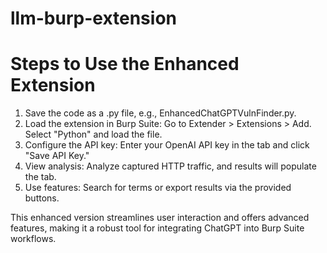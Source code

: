 # llm-burp-extension

# Steps to Use the Enhanced Extension
1. Save the code as a .py file, e.g., EnhancedChatGPTVulnFinder.py.
2. Load the extension in Burp Suite:
   Go to Extender > Extensions > Add.
   Select "Python" and load the file.
3. Configure the API key:
   Enter your OpenAI API key in the tab and click "Save API Key."
4. View analysis: Analyze captured HTTP traffic, and results will populate the tab.
5. Use features:
   Search for terms or export results via the provided buttons.

This enhanced version streamlines user interaction and offers advanced features, making it a robust tool for integrating ChatGPT into Burp Suite workflows.
